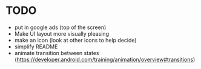 # TODO

- put in google ads (top of the screen)
- Make UI layout more visually pleasing
- make an icon (look at other icons to help decide)
- simplify README
- animate transition between states (https://developer.android.com/training/animation/overview#transitions)